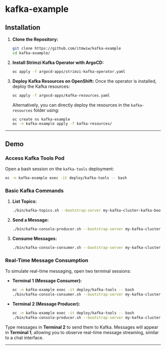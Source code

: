 # kafka-example

## Installation

1. **Clone the Repository:**
   ```bash
   git clone https://github.com/itmwiw/kafka-example
   cd kafka-example/
   ```

2. **Install Strimzi Kafka Operator with ArgoCD:**
   ```bash
   oc apply -f argocd-apps/strimzi-kafka-operator.yaml
   ```

3. **Deploy Kafka Resources on OpenShift:**
   Once the operator is installed, deploy the Kafka resources:
   ```bash
   oc apply -f argocd-apps/kafka-resources.yaml
   ```
   Alternatively, you can directly deploy the resources in the `kafka-resources` folder using:
   ```bash
   oc create ns kafka-example
   oc -n kafka-example apply -f kafka-resources/
   ```

---

## Demo

### Access Kafka Tools Pod
Open a bash session on the `kafka-tools` deployment:
```bash
oc -n kafka-example exec -it deploy/kafka-tools -- bash
```

### Basic Kafka Commands

1. **List Topics:**
   ```bash
   ./bin/kafka-topics.sh --bootstrap-server my-kafka-cluster-kafka-bootstrap:9092 --list
   ```

2. **Send a Message:**
   ```bash
   ./bin/kafka-console-producer.sh --bootstrap-server my-kafka-cluster-kafka-bootstrap:9092 --topic my-topic
   ```

3. **Consume Messages:**
   ```bash
   ./bin/kafka-console-consumer.sh --bootstrap-server my-kafka-cluster-kafka-bootstrap:9092 --topic my-topic --from-beginning
   ```

### Real-Time Message Consumption

To simulate real-time messaging, open two terminal sessions:

- **Terminal 1 (Message Consumer):**
  ```bash
  oc -n kafka-example exec -it deploy/kafka-tools -- bash
  ./bin/kafka-console-consumer.sh --bootstrap-server my-kafka-cluster-kafka-bootstrap:9092 --topic my-topic --from-beginning
  ```

- **Terminal 2 (Message Producer):**
  ```bash
  oc -n kafka-example exec -it deploy/kafka-tools -- bash
  ./bin/kafka-console-producer.sh --bootstrap-server my-kafka-cluster-kafka-bootstrap:9092 --topic my-topic
  ```

Type messages in **Terminal 2** to send them to Kafka. Messages will appear in **Terminal 1**, allowing you to observe real-time message streaming, similar to a chat interface.

---